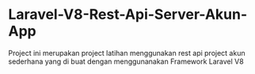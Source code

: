 # Laravel-V8-Rest-Api-Server-Akun-App
Project ini merupakan project latihan menggunakan rest api project akun sederhana yang di buat dengan menggunanakan Framework Laravel V8
